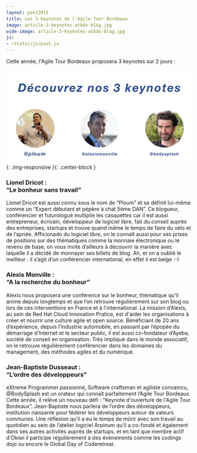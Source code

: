 ```yaml
---
layout: post2015
title: Les 3 keynotes de l'Agile Tour Bordeaux
image: article-3-keynotes-atbdx-blog.jpg
wide-image: article-3-keynotes-atbdx-blog.jpg
js:
- /static/js/post.js
---
```


Cette année, l'Agile Tour Bordeaux proposera 3 keynotes sur 2 jours :

![Alt text](/static/img/blog/article-3-keynotes-atbdx-blog.jpg){: .img-responsive }{: .center-block }

<div class="row">
<div class="col-lg-4">


<h3>Lionel Dricot :<br>“Le bonheur sans travail”</h3>
<p>
Lionel Dricot est aussi connu sous le nom de “Ploum” et se définit lui-même comme un “Expert débutant et pépère à chat 5ème DAN”. Ce blogueur, conférencier et futurologue multiplie les casquettes car il est aussi entrepreneur, écrivain, développeur de logiciel libre, fait du conseil auprès des entreprises, startups et trouve quand même le temps de faire du vélo et de l’apnée. Afficionado du logiciel libre, on le connaît aussi pour ses prises de positions sur des thématiques comme la monnaie électronique ou le revenu de base, on vous invite d’ailleurs à découvrir la manière avec laquelle il a décidé de monnayer ses billets de blog. Ah, et on a oublié le meilleur : il s’agit d’un conférencier international, en effet il est belge :-)
</p>


</div>
<div class="col-lg-4">

<h3>Alexis Monville : <br>“A la recherche du bonheur”</h3>
<p>
Alexis nous proposera une conférence sur le bonheur, thématique qu’il anime depuis longtemps et que l’on retrouve régulièrement sur son blog ou lors de ces interventions en France et à l'international. La mission d’Alexis, au sein de Red Hat Cloud Innovation Pratice, est d'aider les organisations à créer et nourrir une culture agile et open source. Bénéficiant de 20 ans d’expérience, depuis l’industrie automobile, en passant par l’épopée du démarrage d’Internet et le secteur public, il est aussi co-fondateur d’Ayeba, société de conseil en organisation. Très impliqué dans le monde associatif, on le retrouve régulièrement conférencier dans les domaines du management, des méthodes agiles et du numérique.
</p>
</div>
<div class="col-lg-4">


<h3>Jean-Baptiste Dusseaut : <br> “L’ordre des développeurs”</h3>
<p>
eXtreme Programmer passionné, Software craftsman et agiliste convaincu, @BodySplash est un orateur qui connaît parfaitement l’Agile Tour Bordeaux. Cette année, il relève un nouveau défi : “Keynote d'ouverture de l'Agile Tour Bordeaux”. Jean-Baptiste nous parlera de l’ordre des développeurs, institution naissante pour fédérer les développeurs autour de valeurs communes. Une réflexion qu’il a eu le temps de mûrir avec son travail au quotidien au sein de l’atelier logiciel Arpinum qu’il a co-fondé et également dans ses autres activités auprès de startups, et en tant que membre actif d'Okiwi il participe régulièrement à des évènements comme les codings dojo ou encore le Global Day of Coderetreat.
</p>
</div>
</div>